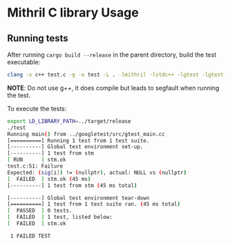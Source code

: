 # Mithril C library Usage

## Running tests

After running `cargo build --release` in the parent directory, build the test executable:

``` sh
clang -x c++ test.c -g -o test -L . -lmithril -lstdc++ -lgtest -lgtest_main
```

**NOTE**: Do not use g++, it does compile but leads to segfault when running the test.

To execute the tests:

``` sh
export LD_LIBRARY_PATH=../target/release
./test
Running main() from ../googletest/src/gtest_main.cc
[==========] Running 1 test from 1 test suite.
[----------] Global test environment set-up.
[----------] 1 test from stm
[ RUN      ] stm.ok
test.c:51: Failure
Expected: (sig[i]) != (nullptr), actual: NULL vs (nullptr)
[  FAILED  ] stm.ok (45 ms)
[----------] 1 test from stm (45 ms total)

[----------] Global test environment tear-down
[==========] 1 test from 1 test suite ran. (45 ms total)
[  PASSED  ] 0 tests.
[  FAILED  ] 1 test, listed below:
[  FAILED  ] stm.ok

 1 FAILED TEST
```
